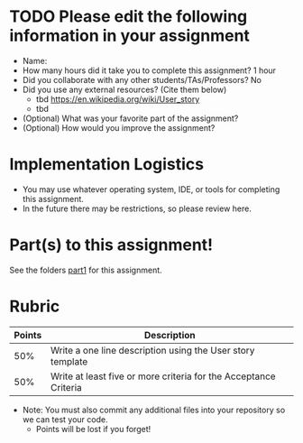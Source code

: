 # TODO Please edit the following information in your assignment

- Name:
- How many hours did it take you to complete this assignment? 1 hour
- Did you collaborate with any other students/TAs/Professors? No
- Did you use any external resources? (Cite them below)
  - tbd https://en.wikipedia.org/wiki/User_story
  - tbd
- (Optional) What was your favorite part of the assignment?
- (Optional) How would you improve the assignment?

# Implementation Logistics

- You may use whatever operating system, IDE, or tools for completing this assignment.
- In the future there may be restrictions, so please review here.

# Part(s) to this assignment!

See the folders [part1](./part1) for this assignment.

# Rubric

| Points | Description                                                      |
|--------|------------------------------------------------------------------|
| 50%    | Write a one line description using the User story template       |
| 50%    | Write at least five or more criteria for the Acceptance Criteria |


* Note: You must also commit any additional files into your repository so we can test your code.
  * Points will be lost if you forget!
